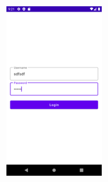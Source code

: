 <img src="https://github.com/muhammedazman/AndroidStudioBootcamp/blob/main/ConstraitLayoutProject/app.png?raw=true" alt="Constrait Layout Screenshot" width="250">
